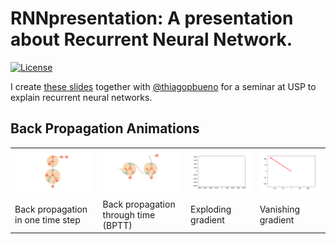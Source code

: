 # RNNpresentation: A presentation about Recurrent Neural Network.

[![License](https://img.shields.io/github/license/mashape/apistatus.svg?maxAge=2592000)](https://github.com/felipessalvatore/RNNpresentation/blob/master/LICENSE)


I create [these slides](https://www.overleaf.com/read/vwnmhxghqjtk) together with [@thiagopbueno](http://thiagopbueno.github.io/) for a seminar at USP to explain recurrent neural networks.


## Back Propagation Animations

<table style="width:100%">
  <tr>
    <td><img src="/gifs/RnnBackprop.gif"></td>
    <td><img src="/gifs/BPTT.gif"></td>
    <td><img src="/gifs/exploding.gif"></td>
    <td><img src="/gifs/vanishing.gif"></td>
  </tr>
  <tr>
    <td>Back propagation in one time step</td>
    <td>Back propagation through time (BPTT)</td>
    <td>Exploding gradient</td>
    <td>Vanishing gradient</td>
  </tr>
</table>
